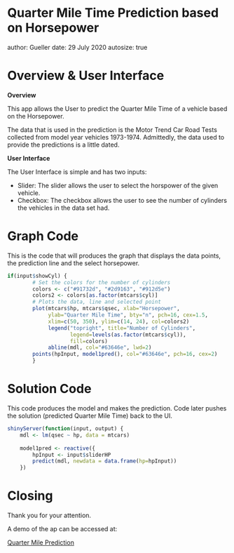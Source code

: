 Quarter Mile Time Prediction based on Horsepower
========================================================
author: Gueller
date: 29 July 2020
autosize: true

Overview & User Interface
========================================================
**Overview**

This app allows the User to predict the Quarter Mile Time of a vehicle
based on the Horsepower.

The data that is used in the prediction is the Motor Trend Car Road Tests
collected from model year vehicles 1973-1974.  Admittedly, the data used 
to provide the predictions is a little dated.

**User Interface**

The User Interface is simple and has two inputs:
- Slider: The slider allows the user to select the horspower of the given vehicle.
- Checkbox: The checkbox allows the user to see the number of cylinders the vehicles in the data set had.

Graph Code
========================================================

This is the code that will produces the graph that displays the data points, the prediction line and the select horsepower.


```r
if(input$showCyl) {
        # Set the colors for the number of cylinders
        colors <- c("#91732d", "#2d9163", "#912d5e")
        colors2 <- colors[as.factor(mtcars$cyl)]
        # Plots the data, line and selected point
        plot(mtcars$hp, mtcars$qsec, xlab="Horsepower",
             ylab="Quarter Mile Time", bty="n", pch=16, cex=1.5,
             xlim=c(50, 350), ylim=c(14, 24), col=colors2)
             legend("topright", title="Number of Cylinders", 
                    legend=levels(as.factor(mtcars$cyl)),
                    fill=colors)
             abline(mdl, col="#63646e", lwd=2)
        points(hpInput, model1pred(), col="#63646e", pch=16, cex=2)
        }
```

Solution Code
========================================================

This code produces the model and makes the prediction.  Code later pushes
the solution (predicted Quarter Mile Time) back to the UI.


```r
shinyServer(function(input, output) {
    mdl <- lm(qsec ~ hp, data = mtcars)
    
    model1pred <- reactive({
        hpInput <- input$sliderHP
        predict(mdl, newdata = data.frame(hp=hpInput))
    })
```

Closing
========================================================

Thank you for your attention. 

A demo of the ap can be accessed at:

[Quarter Mile Prediction](http://)
